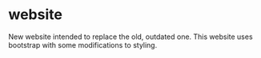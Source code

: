 # website
New website intended to replace the old, outdated one. This website uses bootstrap with some modifications to styling. 
